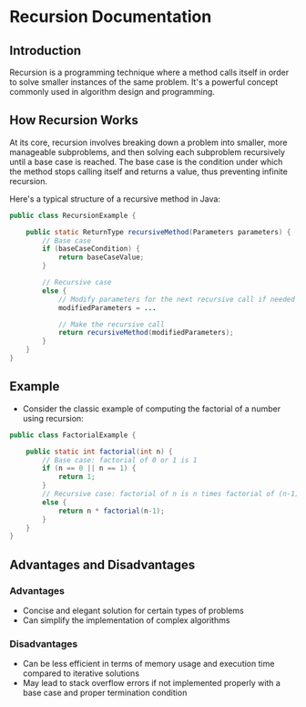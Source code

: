 # Recursion Documentation

## Introduction

Recursion is a programming technique where a method calls itself in order to solve smaller instances of the same problem. It's a powerful concept commonly used in algorithm design and programming.

## How Recursion Works

At its core, recursion involves breaking down a problem into smaller, more manageable subproblems, and then solving each subproblem recursively until a base case is reached. The base case is the condition under which the method stops calling itself and returns a value, thus preventing infinite recursion.

Here's a typical structure of a recursive method in Java:

```java
public class RecursionExample {

    public static ReturnType recursiveMethod(Parameters parameters) {
        // Base case
        if (baseCaseCondition) {
            return baseCaseValue;
        }

        // Recursive case
        else {
            // Modify parameters for the next recursive call if needed
            modifiedParameters = ...

            // Make the recursive call
            return recursiveMethod(modifiedParameters);
        }
    }
}
```

## Example

- Consider the classic example of computing the factorial of a number using recursion:

```java
public class FactorialExample {

    public static int factorial(int n) {
        // Base case: factorial of 0 or 1 is 1
        if (n == 0 || n == 1) {
            return 1;
        }
        // Recursive case: factorial of n is n times factorial of (n-1)
        else {
            return n * factorial(n-1);
        }
    }
}
```

## Advantages and Disadvantages

### Advantages

- Concise and elegant solution for certain types of problems
- Can simplify the implementation of complex algorithms

### Disadvantages

- Can be less efficient in terms of memory usage and execution time compared to iterative solutions
- May lead to stack overflow errors if not implemented properly with a base case and proper termination condition
